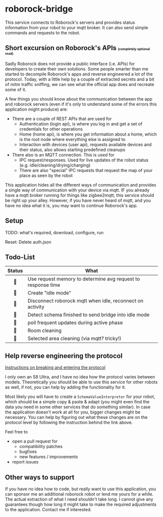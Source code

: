 # roborock-bridge

This service connects to Roborock's servers and provides status information from your robot to your mqtt broker.
It can also send simple commands and requests to the robot.

## Short excursion on Roborock's APIs <small style="font-size: 0.5em;">(completely optional read)</small>

Sadly Roborock does not provide a public interface (i.e. APIs) for developers to create their own solutions.
Some people smarter than me started to decompile Roborock's apps and reverse engineered a lot of the protocol.
Today, with a little help by a couple of extracted secrets and a bit of mitm traffic sniffing, we can see what the
official app does and recreate some of it.

A few things you should know about the communication between the app and roborock servers (even if it's only to
understand some of the errors this application might produce) are:

- There are a couple of REST APIs that are used for
    - Authentication (login api), is where you log in and get a set of credentials for other operations
    - Home (home api), is where you get information about a home, which is the root node where everything else is
      assigned to
    - Interaction with devices (user api), requests available devices and their status, also allows starting predefined
      cleanups
- There also is an MQTT connection. This is used for
    - IPC request/responses. Used for live updates of the robot status (e.g. idle/cleaning/drying/charging)
    - There are also "special" IPC requests that request the map of your place as seen by the robot

This application hides all the different ways of communication and provides a single way of communication with your
device via mqtt.
IF you already have a mqtt broker running for things like zigbee2mqtt, this service should be right up your alley.
However, if you have never heard of mqtt, and you have no idea what it is, you may want to continue Roborock's app.

## Setup

TODO: what's required, download, configure, run

Reset: Delete auth.json

## Todo-List

| Status | What                                                         |
|:------:|--------------------------------------------------------------|
|   📝   | Use request memory to determine avg request to response time |
|   📝   | Create "idle mode"                                           |
|   📝   | Disconnect roborock mqtt when idle, reconnect on activity    |
|   📝   | Detect schema finished to send bridge into idle mode         |
|   📝   | poll frequent updates during active phase                    | 
|   📝   | Room cleaning                                                |
|   📝   | Selected area cleaning (via mqtt? tricky!)                   |

## Help reverse engineering the protocol

[Instructions on breaking and entering the protocol](./HOWTO_MITM.md)

I only own an S8 Ultra, and I have no idea how the protocol varies between models.
Theoretically you should be able to use this service for other robots as well, if not, you can help by adding the
functionality for it.

Most likely you will have to create a `SchemaValueInterpreter` for your robot, which should be a simple copy & paste &
adapt (you might even find the data you need in some other services that do something similar).
In case the application doesn't work at all for you, bigger changes might be necessary.
You can help by figuring out what these changes are on the protocol level by following the instruction behind the link
above.

Feel free to

- open a pull request for
    - compatibility patches
    - bugfixes
    - new features / improvements
- report issues

## Other ways to support

If you have no idea how to code, but really want to use this application, you can sponsor me an additional roborock
robot or lend me yours for a while.
The actual extraction of what I need shouldn't take long.
I cannot give any guarantees though how long it might take to make the required adjustments to the application.
Contact me if interested.